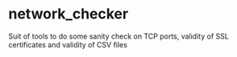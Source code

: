 # network_checker
Suit of tools to do some sanity check on TCP ports, validity of SSL certificates and validity of CSV files
